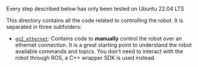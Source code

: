 Every step described below has only been tested on Ubuntu 22.04 LTS

This directory contains all the code related to controlling the robot. It is separated in three subfolders:

- [`go2_ethernet`](go2_ethernet): Contains code to  **manually** control the robot over an ethernet connection. It is a great starting point to understand the robot available commands and topics. You don't need to interact with the robot through ROS, a C++ wrapper SDK is used instead.